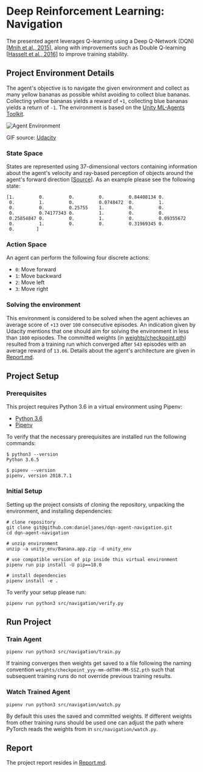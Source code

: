 # Deep Reinforcement Learning: Navigation

The presented agent leverages Q-learning using a Deep Q-Network (DQN) [[Mnih et al., 2015](https://www.nature.com/articles/nature14236)], along with improvements such as Double Q-learning [[Hasselt et al., 2016](http://www.aaai.org/ocs/index.php/AAAI/AAAI16/paper/download/12389/11847)] to improve training stability.

## Project Environment Details

The agent's objective is to navigate the given environment and collect as many yellow bananas as possible whilst avoiding to collect blue bananas. Collecting yellow bananas yields a reward of `+1`, collecting blue bananas yields a return of `-1`. The environment is based on the [Unity ML-Agents Toolkit](https://github.com/Unity-Technologies/ml-agents).

![Agent Environment](https://user-images.githubusercontent.com/10624937/42135619-d90f2f28-7d12-11e8-8823-82b970a54d7e.gif)

GIF source: [Udacity](https://user-images.githubusercontent.com/10624937/42135619-d90f2f28-7d12-11e8-8823-82b970a54d7e.gif)

### State Space

States are represented using 37-dimensional vectors containing information about the agent's velocity and ray-based perception of objects around the agent's forward direction [[Source](https://github.com/udacity/deep-reinforcement-learning/tree/master/p1_navigation)]. As an example please see the following state:

```
[1.         0.         0.         0.         0.84408134 0.
 0.         1.         0.         0.0748472  0.         1.
 0.         0.         0.25755    1.         0.         0.
 0.         0.74177343 0.         1.         0.         0.
 0.25854847 0.         0.         1.         0.         0.09355672
 0.         1.         0.         0.         0.31969345 0.
 0.        ]
```

### Action Space

An agent can perform the following four discrete actions:

- `0`: Move forward
- `1`: Move backward
- `2`: Move left
- `3`: Move right

### Solving the environment

This environment is considered to be solved when the agent achieves an average score of `+13` over `100` consecutive episodes. An indication given by Udacity mentions that one should aim for solving the environment in less than `1800` episodes. The committed weights (in [weights/checkpoint.pth](weights/checkpoint.pth)) resulted from a training run which converged after `543` episodes with an average reward of `13.06`. Details about the agent's architecture are given in [Report.md](Report.md).

## Project Setup

### Prerequisites

This project requires Python 3.6 in a virtual environment using Pipenv:

- [Python 3.6](https://www.python.org/downloads/)
- [Pipenv](https://github.com/pypa/pipenv)

To verify that the necessary prerequisites are installed run the following commands:

```
$ python3 --version
Python 3.6.5

$ pipenv --version
pipenv, version 2018.7.1
```

### Initial Setup

Setting up the project consists of cloning the repository, unpacking the environment, and installing dependencies:

```
# clone repository
git clone git@github.com:danieljanes/dqn-agent-navigation.git
cd dqn-agent-navigation

# unzip environment
unzip -a unity_env/Banana.app.zip -d unity_env

# use compatible version of pip inside this virtual environment
pipenv run pip install -U pip==18.0

# install dependencies
pipenv install -e .
```

To verify your setup please run:

```
pipenv run python3 src/navigation/verify.py
```

## Run Project

### Train Agent

```
pipenv run python3 src/navigation/train.py
```

If training converges then weights get saved to a file following the naming convention `weights/checkpoint_yyy-mm-ddTHH-MM-SSZ.pth` such that subsequent training runs do not override previous training results.

### Watch Trained Agent

```
pipenv run python3 src/navigation/watch.py
```

By default this uses the saved and committed weights. If different weights from other training runs should be used one can adjust the path where PyTorch reads the weights from in `src/navigation/watch.py`.

## Report

The project report resides in [Report.md](Report.md).
